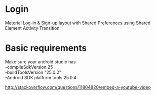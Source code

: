 # Login
Material Log-in &amp; Sign-up layout with Shared Preferences using Shared Element Activity Transition

# Basic requirements
  Make sure your android studio has<br>
  -compileSdkVersion 25<br>
   -buildToolsVersion "25.0.2"<br>
   -Android SDK platform tools 25.0.4

http://stackoverflow.com/questions/11804820/embed-a-youtube-video
